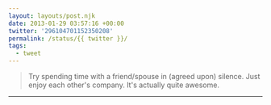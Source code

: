 ```yaml
---
layout: layouts/post.njk
date: 2013-01-29 03:57:16 +00:00
twitter: '296104701152350208'
permalink: /status/{{ twitter }}/
tags: 
  - tweet
---
```


> Try spending time with a friend/spouse in (agreed upon) silence. Just enjoy each other's company. It's actually quite awesome.

---
